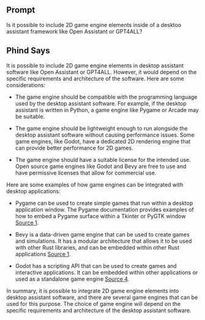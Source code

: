 ## Prompt
Is it possible to include 2D game engine elements inside of a desktoo assistant framework like Open Assistant or GPT4ALL?

## Phind Says

It is possible to include 2D game engine elements in desktop assistant software like Open Assistant or GPT4ALL. However, it would depend on the specific requirements and architecture of the software. Here are some considerations:

- The game engine should be compatible with the programming language used by the desktop assistant software. For example, if the desktop assistant is written in Python, a game engine like Pygame or Arcade may be suitable.

- The game engine should be lightweight enough to run alongside the desktop assistant software without causing performance issues. Some game engines, like Godot, have a dedicated 2D rendering engine that can provide better performance for 2D games.

- The game engine should have a suitable license for the intended use. Open source game engines like Godot and Bevy are free to use and have permissive licenses that allow for commercial use.

Here are some examples of how game engines can be integrated with desktop applications:

- Pygame can be used to create simple games that run within a desktop application window. The Pygame documentation provides examples of how to embed a Pygame surface within a Tkinter or PyGTK window [Source 1](https://www.pygame.org/docs/tut/PygameIntro.html).

- Bevy is a data-driven game engine that can be used to create games and simulations. It has a modular architecture that allows it to be used with other Rust libraries, and can be embedded within other Rust applications [Source 1](https://bevyengine.org/).

- Godot has a scripting API that can be used to create games and interactive applications. It can be embedded within other applications or used as a standalone game engine [Source 4](https://godotengine.org/).

In summary, it is possible to integrate 2D game engine elements into desktop assistant software, and there are several game engines that can be used for this purpose. The choice of game engine will depend on the specific requirements and architecture of the desktop assistant software.
